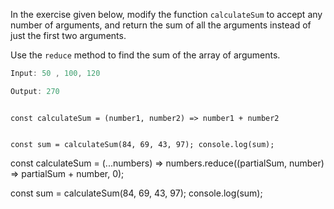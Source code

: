 In the exercise given below,
modify the function `calculateSum`
to accept any number of arguments,
and
return the sum of all the arguments
instead of just the first two arguments.

Use the `reduce` method to find
the sum of the array of arguments.

```js
Input: 50 , 100, 120

Output: 270
```
<codeblock type="exercise" language="javascript" testMode="fixedInput">
<code>
const calculateSum = (number1, number2) => number1 + number2

const sum = calculateSum(84, 69, 43, 97);
console.log(sum);
</code>

<solution>
const calculateSum = (...numbers) =>
  numbers.reduce((partialSum, number) => partialSum + number, 0);

const sum = calculateSum(84, 69, 43, 97);
console.log(sum);
</solution>
</codeblock>
